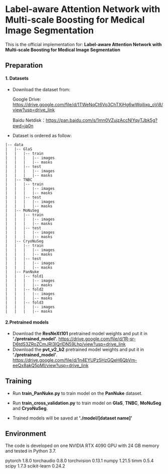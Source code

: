 # Label-aware Attention Network with Multi-scale Boosting for Medical Image Segmentation
This is the official implementation for: **Label-aware Attention Network with Multi-scale Boosting for Medical Image Segmentation**

## Preparation

#### 1. Datasets

  + Download the dataset from:

    Google Drive: https://drive.google.com/file/d/1TWeNqCt6Vo3ChTXjHg6wWqiIjxp_oVi8/view?usp=drive_link

    Baidu Netdisk：https://pan.baidu.com/s/1mn0VZujzAccNlYqyTJbk5g?pwd=ja0n 
    
  + Dataset is ordered as follow:

```
|-- data
|   |-- GlaS
|   |   |-- train
|   |   |   |-- images
|   |   |   |-- masks
|   |   |-- test
|   |   |   |-- images
|   |   |   |-- masks
|   |-- TNBC
|   |   |-- train
|   |   |   |-- images
|   |   |   |-- masks
|   |   |-- test
|   |   |   |-- images
|   |   |   |-- masks
|   |-- MoNuSeg
|   |   |-- train
|   |   |   |-- images
|   |   |   |-- masks
|   |   |-- test
|   |   |   |-- images
|   |   |   |-- masks
|   |-- CryoNuSeg
|   |   |-- train
|   |   |   |-- images
|   |   |   |-- masks
|   |   |-- test
|   |   |   |-- images
|   |   |   |-- masks
|   |-- PanNuke
|   |   |-- fold1
|   |   |   |-- images
|   |   |   |-- masks
|   |   |-- fold2
|   |   |   |-- images
|   |   |   |-- masks
|   |   |-- fold3
|   |   |   |-- images
|   |   |   |-- masks
```

#### 2.Pretrained models

  + Download the **ResNeXt101** pretrained model weights and put it in **‘./pretrained_model’**. https://drive.google.com/file/d/1R-sr-D6tdS3ZRoZCmJRl3IQrlDN59Lhp/view?usp=drive_link
  + Download the **pvt_v2_b2** pretrained model weights and put it in **‘./pretrained_model’**. https://drive.google.com/file/d/1n4EYUPz5HzGQeH6QbVm-eeQx8akQ5pMl/view?usp=drive_link

## Training

+ Run **train_PanNuke.py** to train model on the **PanNuke** dataset. 
+ Run **train_cross_validation.py** to train model on **GlaS**, **TNBC**, **MoNuSeg** and **CryoNuSeg**.

+ Trained models will be saved at **'./model/[dataset name]'**

## Environment

The code is developed on one NVIDIA RTX 4090 GPU with 24 GB memory and tested in Python 3.7.

pytorch  1.8.0
torchaudio  0.8.0
torchvision  0.13.1
numpy  1.21.5
timm  0.5.4
scipy  1.7.3
scikit-learn  0.24.2

